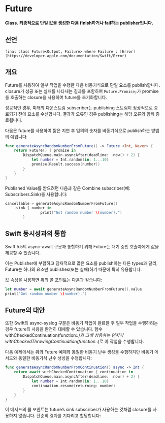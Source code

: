 # Future

**Class. 최종적으로 단일 값을 생성한 다음 finish하거나 fail하는 publisher입니다.**

## 선언

`final class Future<Output, Failure> where Failure : [Error](https://developer.apple.com/documentation/Swift/Error)`

## 개요

Future를 사용하여 일부 작업을 수행한 다음 비동기식으로 단일 요소를 publish합니다. closure가 성공 또는 실패를 나타내는 결과를 포함하여 `Future.Promise;`가 promise를 호출하는 closure을 사용하여 future를 초기화합니다. 

성공적인 경우, 미래의 다운스트림 subscriber는 publishing 스트림이 정상적으로 종료되기 전에 요소를 수신합니다. 결과가 오류인 경우 publishing는 해당 오류와 함께 종료됩니다.

다음은 future를 사용하여 짧은 지연 후 임의의 숫자를 비동기식으로 publish하는 방법의 예입니다:

```swift
func generateAsyncRandomNumberFromFuture() -> Future <Int, Never> {
    return Future() { promise in
        DispatchQueue.main.asyncAfter(deadline: .now() + 2) {
            let number = Int.random(in: 1...10)
            promise(Result.success(number))
        }
    }
}
```

Published Value를 받으려면 다음과 같은 Combine subscriber(예: Subscribers.Sink)를 사용합니다:

```swift
cancellable = generateAsyncRandomNumberFromFuture()
    .sink { number in
				print("Got random number \(number).") 
		}
```

## Swift 동시성과의 통합

Swift 5.5의 async-await 구문과 통합하기 위해 Future는 대기 중인 호출자에게 값을 제공할 수 있습니다. 

이는 Publisher에 부합하고 잠재적으로 많은 요소를 publish하는 다른 types과 달리,
Future는 하나의 요소만 publishes(또는 실패)하기 때문에 특히 유용합니다. 

값 속성을 사용하면 위의 콜 포인트는 다음과 같습니다:

```swift
let number = await generateAsyncRandomNumberFromFuture().value
print("Got random number \(number).")
```

## Future의 대안

또한 Swift의 async-syslog 구문은 비동기 작업이 완료된 후 일부 작업을 수행하려는 경우 future의 사용을 완전히 대체할 수 있습니다.
함수 withCheckedContinuation(function:_:)와 그에 상응하는 던지기withCheckedThrowingContinuation(function:_:)로 이 작업을 수행합니다. 

다음 예제에서는 위의 Future 예제와 동일한 비동기 난수 생성을 수행하지만 비동기 메서드와 동일한 비동기식 난수 생성을 수행합니다:

```swift
func generateAsyncRandomNumberFromContinuation() async -> Int {
    return await withCheckedContinuation { continuation in
        DispatchQueue.main.asyncAfter(deadline: .now() + 2) {
            let number = Int.random(in: 1...10)
            continuation.resume(returning: number)
        }
    }
}
```

이 메서드의 콜 포인트는 future’s sink subscriber가 사용하는 것처럼 closure를 사용하지 않습니다. 
단순히 결과를 기다리고 할당합니다:
